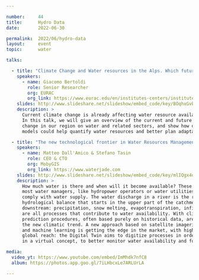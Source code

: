 ```yaml
---

number:     44
title:      Hydro Data
date:       2022-06-30

permalink:  2022/06/hydro-data
layout:     event
topic:      water

talks:

  - title: "Climate Change and Water resources in the Alps. Which future is waiting for us?"
    speakers:
      - name: Giacomo Bertoldi
        role: Senior Researcher
        org: EURAC
        org_link: https://www.eurac.edu/en/institutes-centers/institute-for-alpine-environment
    slides: http://www.slideshare.net/slideshow/embed_code/key/BOqhxGvbNR9OuZ
    description: >
      Current climate change is already affecting water resource availability in the Alps.
      In this talk, we will give an overview of the current and future impacts of climate
      change in our region on water and related sectors, and show how data and computational
      models could help quantify water resources and better plan adaptation strategies.

  - title: "The new technological frontier in Water Resources Management: the Digital Twin of the catchment area"
    speakers:
      - name: Matteo Dall'Amico & Stefano Tasin
        role: CEO & CTO
        org: MobyGIS
        org_link: https://www.waterjade.com
    slides: http://www.slideshare.net/slideshow/embed_code/key/mlIQgx4dleWRO0
    description: >
      How much water is there and when will it become available? These are the questions
      most water managers, like hydropower operators or water utilities, are asking to
      comply with water supply. The water discharge in a river is the result of a complex
      hydrological balance that starts in the upper part of the catchment and continues
      downstream: precipitation, snow melting, evapotranspiration, infiltration, and runoff
      are all processes that contribute to water availability. With climate change, current
      prediction procedures, often based purely on historical data, are incapable of following
      the new climatic trend. A new approach based on satellite imageries, physical models
      and machine learning is getting the edge in the market, with higher accuracy and a
      global reach: the Digital Twin aims to digitize processes in order to be replicated
      in a virtual concept, to better monitor water availability and forecast its evolution.

media:
  video_yt: https://www.youtube.com/embed/ImMhdk7nfC8
  album: https://photos.app.goo.gl/7iLHbcxLe7ARLUrLA

---
```

